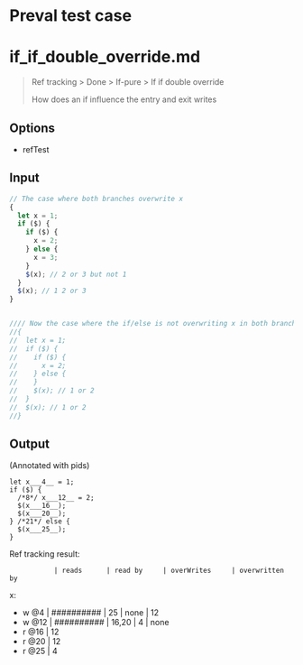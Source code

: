 # Preval test case

# if_if_double_override.md

> Ref tracking > Done > If-pure > If if double override
>
> How does an if influence the entry and exit writes

## Options

- refTest

## Input

`````js filename=intro
// The case where both branches overwrite x
{
  let x = 1;
  if ($) {
    if ($) {
      x = 2;
    } else {
      x = 3;
    }
    $(x); // 2 or 3 but not 1
  }
  $(x); // 1 2 or 3
}


//// Now the case where the if/else is not overwriting x in both branches
//{
//  let x = 1;
//  if ($) {
//    if ($) {
//      x = 2;
//    } else {
//    }
//    $(x); // 1 or 2
//  }
//  $(x); // 1 or 2
//}
`````

## Output

(Annotated with pids)

`````filename=intro
let x___4__ = 1;
if ($) {
  /*8*/ x___12__ = 2;
  $(x___16__);
  $(x___20__);
} /*21*/ else {
  $(x___25__);
}
`````

Ref tracking result:

               | reads      | read by     | overWrites     | overwritten by
x:
  - w @4       | ########## | 25          | none           | 12
  - w @12      | ########## | 16,20       | 4              | none
  - r @16      | 12
  - r @20      | 12
  - r @25      | 4
